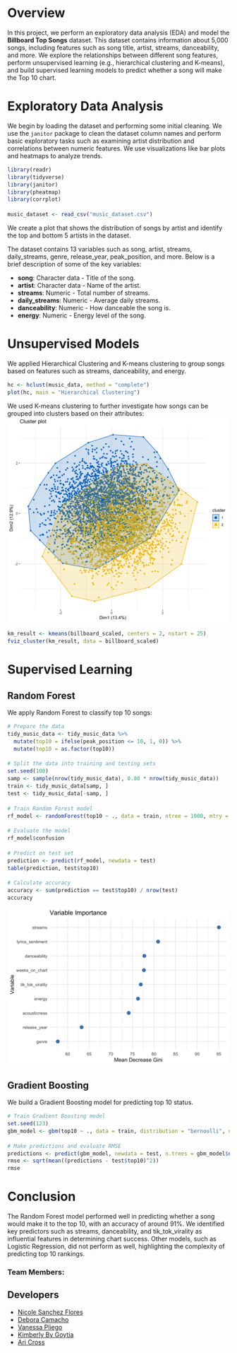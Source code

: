 # Overview

In this project, we perform an exploratory data analysis (EDA) and model the **Billboard Top Songs** dataset. This dataset contains information about 5,000 songs, including features such as song title, artist, streams, danceability, and more. We explore the relationships between different song features, perform unsupervised learning (e.g., hierarchical clustering and K-means), and build supervised learning models to predict whether a song will make the Top 10 chart.

# Exploratory Data Analysis

We begin by loading the dataset and performing some initial cleaning. We use the `janitor` package to clean the dataset column names and perform basic exploratory tasks such as examining artist distribution and correlations between numeric features. We use visualizations like bar plots and heatmaps to analyze trends.

```r
library(readr)
library(tidyverse)
library(janitor)
library(pheatmap)
library(corrplot)

music_dataset <- read_csv("music_dataset.csv")
```

We create a plot that shows the distribution of songs by artist and identify the top and bottom 5 artists in the dataset.

The dataset contains 13 variables such as song, artist, streams, daily_streams, genre, release_year, peak_position, and more. Below is a brief description of some of the key variables:

- **song**: Character data - Title of the song.
- **artist**: Character data - Name of the artist.
- **streams**: Numeric - Total number of streams.
- **daily_streams**: Numeric - Average daily streams.
- **danceability**: Numeric - How danceable the song is.
- **energy**: Numeric - Energy level of the song.

# Unsupervised Models

We applied Hierarchical Clustering and K-means clustering to group songs based on features such as streams, danceability, and energy.

```r
hc <- hclust(music_data, method = "complete")
plot(hc, main = "Hierarchical Clustering")
```

We used K-means clustering to further investigate how songs can be grouped into clusters based on their attributes:
![Cluster Plot](https://raw.githubusercontent.com/NicoleSanchezFlores/SDS-293-Billboard_Top-100/refs/heads/main/images/Clusterplot.png)

```r
km_result <- kmeans(billboard_scaled, centers = 2, nstart = 25)
fviz_cluster(km_result, data = billboard_scaled)
```

# Supervised Learning

## Random Forest

We apply Random Forest to classify top 10 songs:

```r
# Prepare the data
tidy_music_data <- tidy_music_data %>%
  mutate(top10 = ifelse(peak_position <= 10, 1, 0)) %>%
  mutate(top10 = as.factor(top10))

# Split the data into training and testing sets
set.seed(100)
samp <- sample(nrow(tidy_music_data), 0.80 * nrow(tidy_music_data))
train <- tidy_music_data[samp, ]
test <- tidy_music_data[-samp, ]

# Train Random Forest model
rf_model <- randomForest(top10 ~ ., data = train, ntree = 1000, mtry = 5)

# Evaluate the model
rf_model$confusion

# Predict on test set
prediction <- predict(rf_model, newdata = test)
table(prediction, test$top10)

# Calculate accuracy
accuracy <- sum(prediction == test$top10) / nrow(test)
accuracy
```

![Random Forest Image](https://raw.githubusercontent.com/NicoleSanchezFlores/SDS-293-Billboard_Top-100/refs/heads/main/images/Randomforest.png)


## Gradient Boosting

We build a Gradient Boosting model for predicting top 10 status.

```r
# Train Gradient Boosting model
set.seed(123)
gbm_model <- gbm(top10 ~ ., data = train, distribution = "bernoulli", n.trees = 5000, interaction.depth = 4, shrinkage = 0.01, cv.folds = 5)

# Make predictions and evaluate RMSE
predictions <- predict(gbm_model, newdata = test, n.trees = gbm_model$n.trees)
rmse <- sqrt(mean((predictions - test$top10)^2))
rmse
```

# Conclusion

The Random Forest model performed well in predicting whether a song would make it to the top 10, with an accuracy of around 91%. We identified key predictors such as streams, danceability, and tik_tok_virality as influential features in determining chart success. Other models, such as Logistic Regression, did not perform as well, highlighting the complexity of predicting top 10 rankings.


### Team Members:

## Developers

- [Nicole Sanchez Flores](https://github.com/NicoleSanchezFlores)
- [Debora Camacho](https://github.com/dmcam02)
- [Vanessa Pliego](https://github.com/vpliego)
- [Kimberly By Goytia ](https://github.com/kbygoytia)
- [Ari Cross](https://github.com/Anelra)

